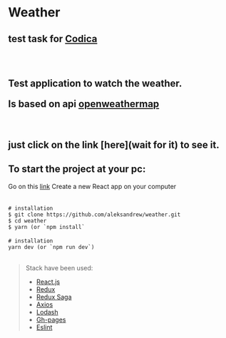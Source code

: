 <h1>Weather</h1>
<h2> test task for <a href="https://www.codica.com">Codica</a><h2>
  <br />
  <p>Test application to watch the weather.</p>
  <p>Is based on api <a href="https://home.openweathermap.org">openweathermap</a></p>
 <br />
  <p>just click on the link [here](wait for it) to see it.</p>

<h2>To start the project at your pc:</h2>
Go on this <a href="https://github.com/aleksandrew/weather/tree/development">link</a>
Create a new React app on your computer <br />
<br />
<br />
<code># installation</code> <br />
<code>$ git clone https://github.com/aleksandrew/weather.git</code> <br />
<code>$ cd weather</code> <br />
<code>$ yarn (or `npm install`</code> <br />
<br />
<code># installation</code>  <br />
<code>yarn dev (or `npm run dev`)</code> <br />
<br />



> Stack have been used:
>
> * [React.js](https://reactjs.org/)
> * [Redux](https://redux.js.org/)
> * [Redux Saga](https://redux-saga.js.org/)
> * [Axios](https://github.com/axios/axios)
> * [Lodash](https://lodash.com/)
> * [Gh-pages](https://github.com/gitname/react-gh-pages)
> * [Eslint](https://eslint.org/)
